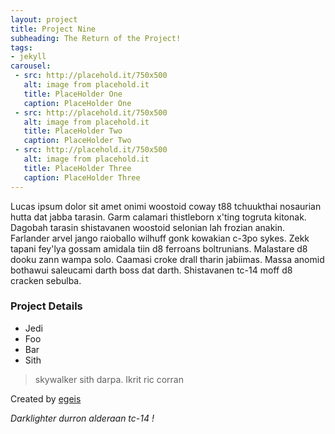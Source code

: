 ```yaml
---
layout: project 
title: Project Nine
subheading: The Return of the Project!
tags: 
- jekyll
carousel:
 - src: http://placehold.it/750x500
   alt: image from placehold.it
   title: PlaceHolder One
   caption: PlaceHolder One
 - src: http://placehold.it/750x500
   alt: image from placehold.it
   title: PlaceHolder Two
   caption: PlaceHolder Two
 - src: http://placehold.it/750x500
   alt: image from placehold.it 
   title: PlaceHolder Three
   caption: PlaceHolder Three   
---
```

Lucas ipsum dolor sit amet onimi woostoid coway t88 tchuukthai nosaurian hutta dat jabba tarasin.<!--more--> Garm calamari thistleborn x'ting togruta kitonak. Dagobah tarasin shistavanen woostoid selonian lah frozian anakin. Farlander arvel jango raioballo wilhuff gonk kowakian c-3po sykes. Zekk tapani fey'lya gossam amidala tiin d8 ferroans boltrunians. Malastare d8 dooku zann wampa solo. Caamasi croke drall tharin jabiimas. Massa anomid bothawui saleucami darth boss dat darth. Shistavanen tc-14 moff d8 cracken sebulba.

### Project Details

 - Jedi
 - Foo
 - Bar
 - Sith

>  skywalker sith darpa. Ikrit ric corran 
	
Created by [egeis](https://github.com/egeis)

*Darklighter durron alderaan tc-14 !*
